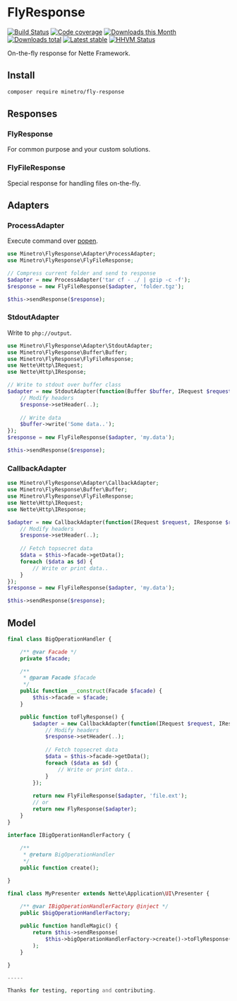# FlyResponse

[![Build Status](https://img.shields.io/travis/minetro/fly-response.svg?style=flat-square)](https://travis-ci.org/minetro/fly-response)
[![Code coverage](https://img.shields.io/coveralls/minetro/fly-response.svg?style=flat-square)](https://coveralls.io/r/minetro/fly-response)
[![Downloads this Month](https://img.shields.io/packagist/dm/minetro/fly-response.svg?style=flat-square)](https://packagist.org/packages/minetro/fly-response)
[![Downloads total](https://img.shields.io/packagist/dt/minetro/fly-response.svg?style=flat-square)](https://packagist.org/packages/minetro/fly-response)
[![Latest stable](https://img.shields.io/packagist/v/minetro/fly-response.svg?style=flat-square)](https://packagist.org/packages/minetro/fly-response)
[![HHVM Status](https://img.shields.io/hhvm/minetro/fly-response.svg?style=flat-square)](http://hhvm.h4cc.de/package/minetro/fly-response)

On-the-fly response for Nette Framework.

## Install

```sh
composer require minetro/fly-response
```

## Responses

### FlyResponse

For common purpose and your custom solutions.

### FlyFileResponse

Special response for handling files on-the-fly.

## Adapters

### ProcessAdapter

Execute command over [popen](http://php.net/manual/en/function.popen.php).

```php
use Minetro\FlyResponse\Adapter\ProcessAdapter;
use Minetro\FlyResponse\FlyFileResponse;

// Compress current folder and send to response
$adapter = new ProcessAdapter('tar cf - ./ | gzip -c -f');
$response = new FlyFileResponse($adapter, 'folder.tgz');

$this->sendResponse($response);
```

### StdoutAdapter

Write to `php://output`.

```php
use Minetro\FlyResponse\Adapter\StdoutAdapter;
use Minetro\FlyResponse\Buffer\Buffer;
use Minetro\FlyResponse\FlyFileResponse;
use Nette\Http\IRequest;
use Nette\Http\IResponse;

// Write to stdout over buffer class
$adapter = new StdoutAdapter(function(Buffer $buffer, IRequest $request, IResponse $response) {
    // Modify headers
    $response->setHeader(..);
    
    // Write data
    $buffer->write('Some data..');
});
$response = new FlyFileResponse($adapter, 'my.data');

$this->sendResponse($response);
```

### CallbackAdapter

```php
use Minetro\FlyResponse\Adapter\CallbackAdapter;
use Minetro\FlyResponse\Buffer\Buffer;
use Minetro\FlyResponse\FlyFileResponse;
use Nette\Http\IRequest;
use Nette\Http\IResponse;

$adapter = new CallbackAdapter(function(IRequest $request, IResponse $response) use ($model) {
    // Modify headers
    $response->setHeader(..);
    
    // Fetch topsecret data
    $data = $this->facade->getData();
    foreach ($data as $d) {
        // Write or print data..
    }
});
$response = new FlyFileResponse($adapter, 'my.data');

$this->sendResponse($response);
```

## Model

```php
final class BigOperationHandler {

    /** @var Facade */
    private $facade;

    /**
     * @param Facade $facade
     */
    public function __construct(Facade $facade) {
        $this->facade = $facade;
    }

    public function toFlyResponse() {
        $adapter = new CallbackAdapter(function(IRequest $request, IResponse $response) {
            // Modify headers
            $response->setHeader(..);
            
            // Fetch topsecret data
            $data = $this->facade->getData();
            foreach ($data as $d) {
                // Write or print data..
            }
        });
    
        return new FlyFileResponse($adapter, 'file.ext');
        // or
        return new FlyResponse($adapter);
    }
}

interface IBigOperationHandlerFactory {
    
    /**
     * @return BigOperationHandler
     */
    public function create();

}

final class MyPresenter extends Nette\Application\UI\Presenter {

    /** @var IBigOperationHandlerFactory @inject */
    public $bigOperationHandlerFactory;
    
    public function handleMagic() {
        return $this->sendResponse(
            $this->bigOperationHandlerFactory->create()->toFlyResponse()
        );
    }

}

-----

Thanks for testing, reporting and contributing.
